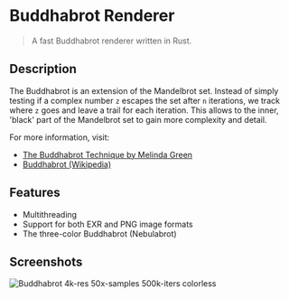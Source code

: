 # Buddhabrot Renderer

> A fast Buddhabrot renderer written in Rust.

## Description

The Buddhabrot is an extension of the Mandelbrot set. 
Instead of simply testing if a complex number `z` escapes the set after `n` iterations, we track where `z` goes and leave a trail for each iteration. 
This allows to the inner, 'black' part of the Mandelbrot set to gain more complexity and detail.


For more information, visit:
- [The Buddhabrot Technique by Melinda Green](https://superliminal.com/fractals/bbrot/)
- [Buddhabrot (Wikipedia)](https://en.wikipedia.org/wiki/Buddhabrot)


## Features

- Multithreading
- Support for both EXR and PNG image formats
- The three-color Buddhabrot (Nebulabrot)


## Screenshots

![Buddhabrot 4k-res 50x-samples 500k-iters colorless](./screenshots/processed-4k-50x-500k-colorless.png)
